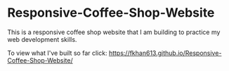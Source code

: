 # Responsive-Coffee-Shop-Website

 This is a responsive coffee shop website that I am building to practice my web development skills.

To view what I've built so far click: https://fkhan613.github.io/Responsive-Coffee-Shop-Website/
